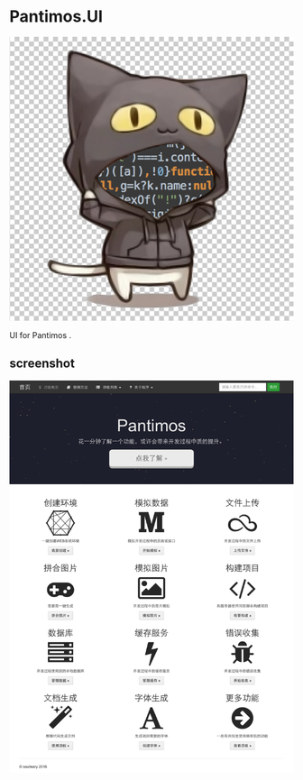 # Pantimos.UI

![UI for Pantimos .](./pantimos.png)

UI for Pantimos .

## screenshot

![homepage screenshot](./screenshot/main.png)